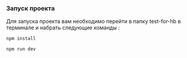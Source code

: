 ### Запуск проекта
Для запуска проекта вам необходимо перейти в папку test-for-hb в терминале и набрать следующие команды :
```
npm install
``` 
```
npm run dev
```
